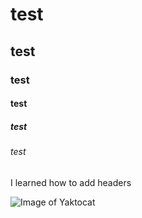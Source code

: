 # test
## test
### test
#### test
##### test
###### test

I learned how to add headers

![Image of Yaktocat](https://octodex.github.com/images/yaktocat.png)
